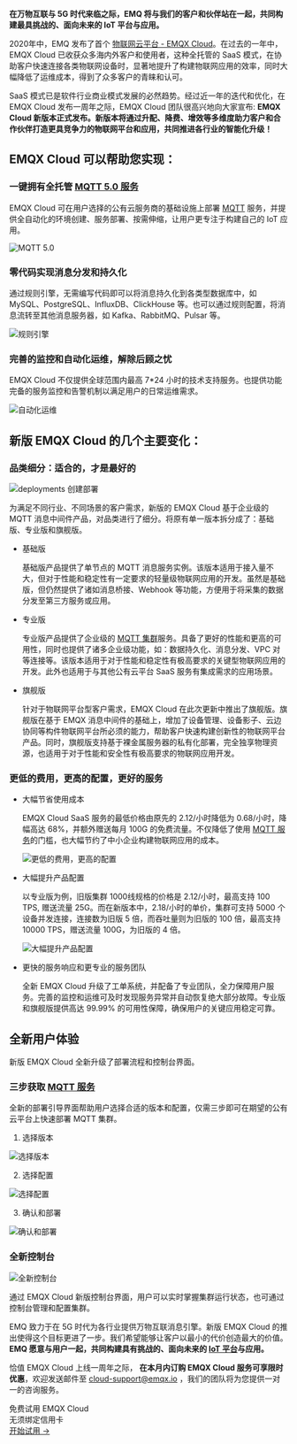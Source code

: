**在万物互联与 5G 时代来临之际，EMQ 将与我们的客户和伙伴站在一起，共同构建最具挑战的、面向未来的 IoT 平台与应用。**

2020年中，EMQ 发布了首个 [物联网云平台 - EMQX Cloud](https://www.emqx.com/zh/cloud)。在过去的一年中，EMQX Cloud 已收获众多海内外客户和使用者，这种全托管的 SaaS 模式，在协助客户快速连接各类物联网设备时，显著地提升了构建物联网应用的效率，同时大幅降低了运维成本，得到了众多客户的青睐和认可。

SaaS 模式已是软件行业商业模式发展的必然趋势。经过近一年的迭代和优化，在EMQX Cloud 发布一周年之际，EMQX Cloud 团队很高兴地向大家宣布: **EMQX Cloud 新版本正式发布。新版本将通过升配、降费、增效等多维度助力客户和合作伙伴打造更具竞争力的物联网平台和应用，共同推进各行业的智能化升级！**


## EMQX Cloud 可以帮助您实现：

### 一键拥有全托管 [MQTT 5.0 服务](https://www.emqx.com/zh/cloud)

EMQX Cloud 可在用户选择的公有云服务商的基础设施上部署 [MQTT](https://www.emqx.com/zh/mqtt) 服务，并提供全自动化的环境创建、服务部署、按需伸缩，让用户更专注于构建自己的 IoT 应用。

![MQTT 5.0](https://assets.emqx.com/images/1c82ade8442fdd7f524dcb1553eeaceb.png)

### 零代码实现消息分发和持久化

通过规则引擎，无需编写代码即可以将消息持久化到各类型数据库中，如 MySQL、PostgreSQL、InfluxDB、ClickHouse 等。也可以通过规则配置，将消息流转至其他消息服务器，如 Kafka、RabbitMQ、Pulsar 等。

![规则引擎](https://assets.emqx.com/images/fa86ed1055b864b6b1193d8b55a1b42c.png)

### 完善的监控和自动化运维，解除后顾之忧

EMQX Cloud 不仅提供全球范围内最高 7*24 小时的技术支持服务。也提供功能完备的服务监控和告警机制以满足用户的日常运维需求。

![自动化运维](https://assets.emqx.com/images/0febf516c889e6b0bf87ab85f2a8516f.png)


## 新版 EMQX Cloud 的几个主要变化：

### 品类细分：适合的，才是最好的

![deployments 创建部署](https://assets.emqx.com/images/f89f85a7827c7fffea766d10e2d4a583.jpg)

为满足不同行业、不同场景的客户需求，新版的 EMQX Cloud 基于企业级的 MQTT 消息中间件产品，对品类进行了细分。将原有单一版本拆分成了：基础版、专业版和旗舰版。

- 基础版

  基础版产品提供了单节点的 MQTT 消息服务实例。该版本适用于接入量不大，但对于性能和稳定性有一定要求的轻量级物联网应用的开发。虽然是基础版，但仍然提供了诸如消息桥接、Webhook 等功能，方便用于将采集的数据分发至第三方服务或应用。

- 专业版

  专业版产品提供了企业级的 [MQTT 集群](https://www.emqx.com/zh/blog/mqtt-broker-clustering-part-3-challenges-and-solutions-of-emqx-horizontal-scalability)服务。具备了更好的性能和更高的可用性，同时也提供了诸多企业级功能，如：数据持久化、消息分发、VPC 对等连接等。该版本适用于对于性能和稳定性有极高要求的关键型物联网应用的开发。此外也适用于与其他公有云平台 SaaS 服务有集成需求的应用场景。

- 旗舰版

  针对于物联网平台型客户需求，EMQX Cloud 在此次更新中推出了旗舰版。旗舰版在基于 EMQX 消息中间件的基础上，增加了设备管理、设备影子、云边协同等构件物联网平台所必须的能力，帮助客户快速构建创新性的物联网平台产品。同时，旗舰版支持基于裸金属服务器的私有化部署，完全独享物理资源，也适用于对于性能和安全性有极高要求的物联网应用开发。

### 更低的费用，更高的配置，更好的服务

- 大幅节省使用成本

  EMQX Cloud SaaS 服务的最低价格由原先的 2.12/小时降低为 0.68/小时，降幅高达 68%，并额外赠送每月 100G 的免费流量。不仅降低了使用 [MQTT 服务](https://www.emqx.com/zh/cloud)的门槛，也大幅节约了中小企业构建物联网应用的成本。

  ![更低的费用，更高的配置](https://assets.emqx.com/images/2236bdcc31d1d7763f746f1148380df7.png)

- 大幅提升产品配置

  以专业版为例，旧版集群 1000线规格的价格是 2.12/小时，最高支持 100 TPS, 赠送流量 25G。而在新版本中，2.18/小时的单价，集群可支持 5000 个设备并发连接，连接数为旧版 5 倍，而吞吐量则为旧版的 100 倍，最高支持 10000 TPS，赠送流量 100G，为旧版的 4 倍。

  ![大幅提升产品配置](https://assets.emqx.com/images/49301b1ca29a8a751fc6de81a91c1fd4.png)

- 更快的服务响应和更专业的服务团队

  全新 EMQX Cloud 升级了工单系统，并配备了专业团队，全力保障用户服务。完善的监控和运维可及时发现服务异常并自动恢复绝大部分故障。专业版和旗舰版提供高达 99.99% 的可用性保障，确保用户的关键应用稳定可靠。


## 全新用户体验

新版 EMQX Cloud 全新升级了部署流程和控制台界面。

### 三步获取 [MQTT 服务](https://www.emqx.com/zh/cloud)

全新的部署引导界面帮助用户选择合适的版本和配置，仅需三步即可在期望的公有云平台上快速部署 MQTT 集群。

1. 选择版本

  ![选择版本](https://assets.emqx.com/images/e0f8d22f9fe76a8bb3e00cceb0e8dd27.png)

2. 选择配置

  ![选择配置](https://assets.emqx.com/images/898b89d58d90d00ac2939ba06ca5f937.png)

3. 确认和部署

  ![确认和部署](https://assets.emqx.com/images/4cc3f99c562aa2aade91a2b1f18e9188.png)

### 全新控制台

![全新控制台](https://assets.emqx.com/images/2d595ed135b7c790f41c90dba6ab285c.png)

通过 EMQX Cloud 新版控制台界面，用户可以实时掌握集群运行状态，也可通过控制台管理和配置集群。

EMQ 致力于在 5G 时代为各行业提供万物互联消息引擎。新版 EMQX Cloud 的推出使得这个目标更进了一步。我们希望能够让客户以最小的代价创造最大的价值。 **EMQ 愿意与用户一起，共同构建具有挑战的、面向未来的 [IoT 平台](https://www.emqx.com/zh/cloud)与应用。**

恰值 EMQX Cloud 上线一周年之际， **在本月内订购 EMQX Cloud 服务可享限时优惠**，欢迎发送邮件至 cloud-support@emqx.io ，我们的团队将为您提供一对一的咨询服务。


<section class="promotion">
    <div>
        免费试用 EMQX Cloud
        <div class="is-size-14 is-text-normal has-text-weight-normal">无须绑定信用卡</div>
    </div>
    <a href="https://accounts-zh.emqx.com/signup?continue=https://cloud.emqx.com/console/deployments/0?oper=new" class="button is-gradient px-5">开始试用 →</a >
</section>
